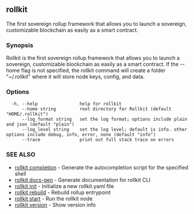 ## rollkit

The first sovereign rollup framework that allows you to launch a sovereign, customizable blockchain as easily as a smart contract.

### Synopsis


Rollkit is the first sovereign rollup framework that allows you to launch a sovereign, customizable blockchain as easily as a smart contract.
If the --home flag is not specified, the rollkit command will create a folder "~/.rollkit" where it will store node keys, config, and data.


### Options

```
  -h, --help                help for rollkit
      --home string         root directory for Rollkit (default "HOME/.rollkit")
      --log_format string   set the log format; options include plain and json (default "plain")
      --log_level string    set the log level; default is info. other options include debug, info, error, none (default "info")
      --trace               print out full stack trace on errors
```

### SEE ALSO

* [rollkit completion](rollkit_completion.md)	 - Generate the autocompletion script for the specified shell
* [rollkit docs-gen](rollkit_docs-gen.md)	 - Generate documentation for rollkit CLI
* [rollkit init](rollkit_init.md)	 - Initialize a new rollkit.yaml file
* [rollkit rebuild](rollkit_rebuild.md)	 - Rebuild rollup entrypoint
* [rollkit start](rollkit_start.md)	 - Run the rollkit node
* [rollkit version](rollkit_version.md)	 - Show version info

